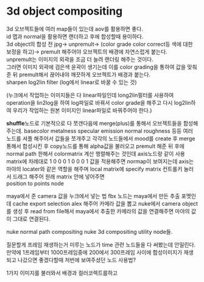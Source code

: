 # 3d object compositing
3d 오브젝트들에 여러 map들이 있는데 aov를 활용하면 좋다.  
id 맵과 normal을 활용하면 랜더하고 후에 합성할때 용이하다.  
3d object의 합성 전 jpg-> unpremult-> (color grade color correct등 색에 대한 보정을 하고)-> premult 해주어야 오브젝트의 배경에 자연스럽게 붙는다.  
unpremult는 이미지의 외곽을 조금 더 늘려 랜더링 해주는 것이다.  
그러면 이미지 외곽에 검은색 윤곽이 생기는데 이를 color grading을 통하여 값을 맞춰준 뒤 premult해서 끊어내야 깨끗하게 오브젝트가 배경과 붙는다.  
sharpen
log2lin filter
(log에서 linear로 바꿀 수 있는 것)

(누크에서 작업하는 이미지들은 다 linear파일인데 long2lin필터를 사용하여 operation을 lin2log을 하여 log파일로 바꿔서 color grade을 해주고 
다시 log2lin하여 우리가 작업하는 원본 이미지인 linear파일로 바꿔주어야 한다.)

**shuffle**노드로 기본적으로 다 쪼갠다음에 merge(plus)를 통해서 오브젝트들을 합성해주는데.
basecolor metalness specular emission normal roughness 등등 여러 노드를 셔플 해주어서 값들을 쪼개주고
각각의 노드들에서 mood를 create 후 merge 통해서 합성시킨 후 copy노드를 통해 alpha값을 불러오고 premult 해준 뒤 후에
normal path 한해서 colormatrix 계산 행렬해주는 것인데 axis노드랑 같이 사용
matrix에 차례대로 1 0 0
                 0 1 0
                 0 0 1 값을 적용해주면 normap이 보여지는데 axis는 마야의 locater와 같은 역할을 해주며 
                 local matrix에 specify matrix 컨트롤키 눌러서 드래그 해주어 원래 matrix 안에 넣어주면  
position to points node

maya에서 준 camera 값을 누크에서 넣는 법
fbx 노드는 maya에서 만든 추출 포멧인데 cache export selection alex 
해주어 카메라 값을 뽑고 nuke에서 camera object를 생성 후 read from file해서 maya에서 추출한 카메라의 값을 연결해주면 마야의 값이 그대로 연결된다.

nuke normal path compositing
nuke 3d compositing 
utility node들.

질문할게 프레임 재생하는거 미루는 노드가 time 관련 노드들을 다 써봤는데 안밀린다.
만약에 1프레임부터 1000프레임중에 200에서 300프레임 사이에 합성이미지가 재생되고 나갔으면 좋겠다할때 저번에 보여주셨던 노드 사용법?

1가지 이미지를 불러와서 배경과 컬러코렉트를하고 
              
